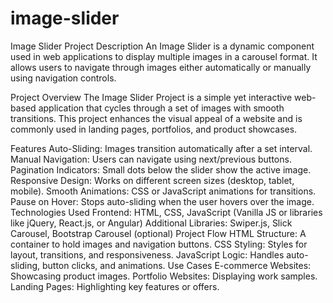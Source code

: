 # image-slider

Image Slider Project Description
An Image Slider is a dynamic component used in web applications to display multiple images in a carousel format. It allows users to navigate through images either automatically or manually using navigation controls.

Project Overview
The Image Slider Project is a simple yet interactive web-based application that cycles through a set of images with smooth transitions. This project enhances the visual appeal of a website and is commonly used in landing pages, portfolios, and product showcases.

Features
Auto-Sliding: Images transition automatically after a set interval.
Manual Navigation: Users can navigate using next/previous buttons.
Pagination Indicators: Small dots below the slider show the active image.
Responsive Design: Works on different screen sizes (desktop, tablet, mobile).
Smooth Animations: CSS or JavaScript animations for transitions.
Pause on Hover: Stops auto-sliding when the user hovers over the image.
Technologies Used
Frontend: HTML, CSS, JavaScript (Vanilla JS or libraries like jQuery, React.js, or Angular)
Additional Libraries: Swiper.js, Slick Carousel, Bootstrap Carousel (optional)
Project Flow
HTML Structure: A container to hold images and navigation buttons.
CSS Styling: Styles for layout, transitions, and responsiveness.
JavaScript Logic: Handles auto-sliding, button clicks, and animations.
Use Cases
E-commerce Websites: Showcasing product images.
Portfolio Websites: Displaying work samples.
Landing Pages: Highlighting key features or offers.
